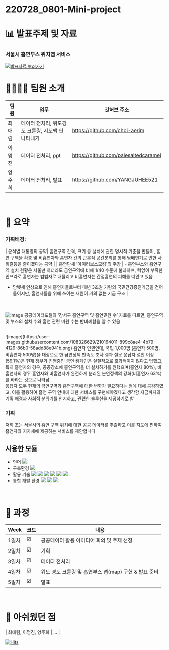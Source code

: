 # 220728_0801-Mini-project

# 📊 발표주제 및 자료
### 서울시 흡연부스 위치맵 서비스 
[![발표자료 보러가기](![image](https://user-images.githubusercontent.com/108326629/210163806-fe4e9057-694f-48c7-be2e-b0c9678aae10.png) "발표자료 보러가기")](https://docs.google.com/presentation/d/1aFY0WyDiRmbCeNN6i_s_P8vVIm_wSBFvrChNrEmvdJA/edit?usp=drive_web&ouid=115065532542228165108)<br/>


# 👩‍👩‍👧‍👦 팀원 소개

| 팀원 | 업무 | 깃허브 주소 |
| ------ | -- | ----------- |
| 최애림 | 데이터 전처리, 위도경도 크롤링, 지도맵 핀 나타내기 | https://github.com/choi-aerim |
| 이명진 | 데이터 전처리, ppt | https://github.com/palesaltedcaramel |
| 양주희 | 데이터 전처리, 발표 | https://github.com/YANGJUHEE521 |


<br/>

# 🌱 요약

### 기획배경:
| 윤석열 대통령의 공약| 흡연구역 간격, 크기 등 설치에 관한 명시적 기준을 만들어, 흡연 구역을 확충 및 비흡연자와 흡연자 간의 근본적 공간분리를 통해 담배연기로 인한 사회갈등을 줄이겠다는 공약 |
| 흡연단체 '아이러브스모킹'의 주장 | - 흡연부스와 흡연구역 설치 현황은 서울만 하더라도 금연구역에 비해 1/40 수준에 불과하며, 턱없이 부족한 인프라로 흡연자는 범법자로 내몰리고 비흡연자는 간접흡연의 피해를 떠안고 있음
- 담뱃세 인상으로 인해 흡연자들로부터 매년 3조원 가량의 국민건강증진기금을 걷어들이지만, 흡연자들을 위해 쓰이는 재원이 거의 없는 기금 구조 |

</br></br>
![image](https://user-images.githubusercontent.com/108326629/210164050-04de77df-44ec-41a7-a7d5-473ba1c30cd9.png)
공공데이터포털의 ‘강서구 흡연구역 및 흡연민원 수’ 자료를 따르면, 흡연구역 및 부스의 설치 수와 흡연 관련 미원 수는 반비례함을 알 수 있음

</br>
![image](https://user-images.githubusercontent.com/108326629/210164011-899c8ae4-4b79-4129-86b0-58add88e941b.png)
흡연자 인권연대, 국민 1,000명 (흡연자 500명, 비흡연자 500명)을 대상으로 한 금연정책 만족도 조사 결과
설문 응답자 절반 이상(59.1%)은 현재 정부가 진행중인 금연 캠페인은 실질적으로 효과적이지 않다고 답했고,
특히 흡연자의 경우, 공공장소에 흡연구역을 더 설치하기를 원했으며(흡연자 80%), 비흡연자의 경우 흡연자와 비흡연자가 완전하게 분리된 분연정책의 강화(비흡연자 63%)를 바라는 것으로 나타남. 
</br>
응답자 모두 현재의 금연구역과 흡연구역에 대한 변화가 필요하다는 점에 대해 공감하였고, 이를 활용하여 흡연 구역 안내에 대한 서비스를 구현해야겠다고 생각함
지금까지의 기획 배경과 사회적 분위기를 인지하고, 관련한 솔루션을 제공하기로 함

### 기획
저희 조는 서울시의 흡연 구역 위치에 대한 공공 데이터를 추출하고
이를 지도에 핀하여 
흡연자와 지자체에 제공하는 서비스를 제안합니다



## 사용한 모듈
- 언어 <img src="https://img.shields.io/badge/python-3776AB?style=flat-square&logo=python&logoColor=white"/>
- 구축환경 <img src="https://img.shields.io/badge/github-181717?style=flat-square&logo=github&logoColor=white"/> 
- 활용 기술  <img src="https://img.shields.io/badge/Pycaret-3776AB?"/> <img src="https://img.shields.io/badge/TensorFlow-FF6F00?style=flat-square&logo=TensorFlow&logoColor=black"/> <img src="https://img.shields.io/badge/Keras-D00000?style=flat-square&logo=Keras&logoColor=white"/> <img src="https://img.shields.io/badge/PyTorch-EE4C2C?style=flat-square&logo=PyTorch&logoColor=white"/> <img src="https://img.shields.io/badge/OpenCV-5C3EE8?style=flat-square&logo=OpenCV&logoColor=white"/> <img src="https://img.shields.io/badge/OpenSlides-3776AB?"/>
- 통합 개발 환경 <img src="https://img.shields.io/badge/Anaconda-44A833?style=flat-square&logo=Anaconda&logoColor=black"/> <img src="https://img.shields.io/badge/Jupyter Notebook-F37626?style=flat-square&logo=Jupyter&logoColor=black"/> <img src="https://img.shields.io/badge/Google Colab-F9AB00?style=flat-square&logo=Google Colab&logoColor=white"/>




<br/>

# 📣 과정


| Week | 코드 | 내용|
| ------ | -- | ----------- |
| 1일차 | ☑️ | 공공데이터 활용 아이디어 회의 및 주제 선정 |
| 2일차 | ☑️ | 기획 |
| 3일차 | ☑️ | 데이터 전처리 |
| 4일차 | ☑️ | 위도 경도 크롤링 및 흡연부스 맵(map) 구현 & 발표 준비 |
| 5일차 | ☑️ | 발표 |

<br/>

# 💬 아쉬웠던 점

| 최애림, 이명진, 양주희 | ... | 


[![Hits](https://hits.seeyoufarm.com/api/count/incr/badge.svg?url=https%3A%2F%2Fgithub.com%2FleejunghyunA%2Fthird_project&count_bg=%23D54A1C&title_bg=%23555555&icon=myspace.svg&icon_color=%23E7E7E7&title=hits&edge_flat=false)](https://hits.seeyoufarm.com)
